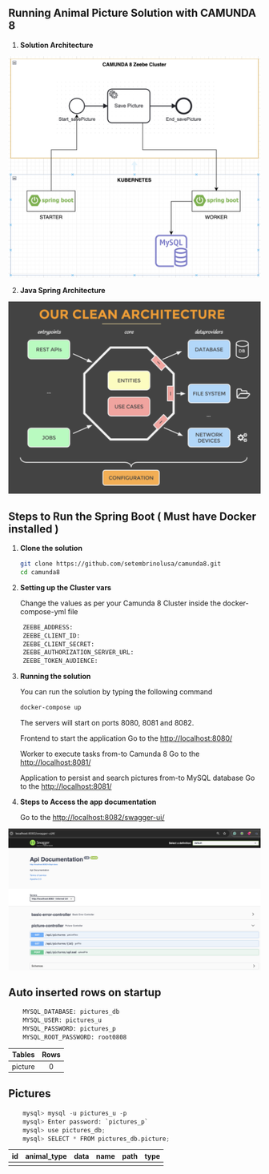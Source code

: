 ## Running Animal Picture Solution with CAMUNDA 8


1. **Solution Architecture**

![Solution Architecture](arquitecture.png)

2. **Java Spring Architecture**

![Java Clean Architecture](clean.png)

## Steps to Run the Spring Boot ( Must have Docker installed )

1. **Clone the solution**

    ```bash
    git clone https://github.com/setembrinolusa/camunda8.git
    cd camunda8
    ```

2. **Setting up the Cluster vars**

    Change the values as per your Camunda 8 Cluster inside the docker-compose-yml file
```python
    ZEEBE_ADDRESS: 
    ZEEBE_CLIENT_ID: 
    ZEEBE_CLIENT_SECRET: 
    ZEEBE_AUTHORIZATION_SERVER_URL: 
    ZEEBE_TOKEN_AUDIENCE: 
```
3. **Running the solution**

    You can run the solution by typing the following command

    ```bash
    docker-compose up
    ```

    The servers will start on ports 8080, 8081 and 8082.

    Frontend to start the application 
    Go to the <http://localhost:8080/>

    Worker to execute tasks from-to Camunda 8
    Go to the <http://localhost:8081/>

    Application to persist and search pictures from-to MySQL database
    Go to the <http://localhost:8081/>

4. **Steps to Access the app documentation**

    Go to the <http://localhost:8082/swagger-ui/>

![swagger](swagger.png)

## Auto inserted rows on startup
```python
    MYSQL_DATABASE: pictures_db
    MYSQL_USER: pictures_u
    MYSQL_PASSWORD: pictures_p
    MYSQL_ROOT_PASSWORD: root0808
```

| Tables       | Rows |
|--------------|:----:|
| picture      |  0   |

## Pictures

```python
    mysql> mysql -u pictures_u -p
    mysql> Enter password: `pictures_p`
    mysql> use pictures_db;
    mysql> SELECT * FROM pictures_db.picture;
```

| id  | animal_type | data       | name       | path       | type       |
|-----|:-----------:|:----------:|:----------:|:----------:|:----------:|
|     |             |            |            |            |            |

